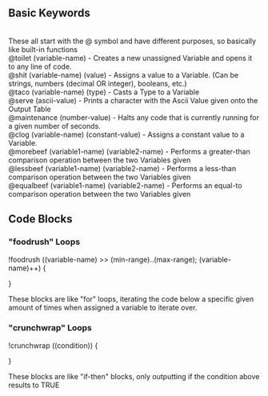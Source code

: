 ## Basic Keywords
<br>
These all start with the @ symbol and have different purposes, so basically like built-in functions
<br>
@toilet (variable-name) - Creates a new unassigned Variable and opens it to any line of code.
<br>
@shit (variable-name) (value) - Assigns a value to a Variable. (Can be strings, numbers (decimal OR integer), booleans, etc.)
<br>
@taco (variable-name) (type) - Casts a Type to a Variable
<br>
@serve (ascii-value) - Prints a character with the Ascii Value given onto the Output Table
<br>
@maintenance (number-value) - Halts any code that is currently running for a given number of seconds.
<br>
@clog (variable-name) (constant-value) - Assigns a constant value to a Variable.
<br>
@morebeef (variable1-name) (variable2-name) - Performs a greater-than comparison operation between the two Variables given
<br>
@lessbeef (variable1-name) (variable2-name) - Performs a less-than comparison operation between the two Variables given
<br>
@equalbeef (variable1-name) (variable2-name) - Performs an equal-to comparison operation between the two Variables given

## Code Blocks
### "foodrush" Loops
!foodrush ((variable-name) >> (min-range)..(max-range); (variable-name)++) {
<br>


}
<br>


These blocks are like "for" loops, iterating the code below a specific given amount of times when assigned a variable to iterate over.
### "crunchwrap" Loops
!crunchwrap ((condition)) {
<br>


}
<br>


These blocks are like "if-then" blocks, only outputting if the condition above results to TRUE

